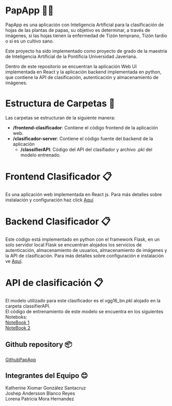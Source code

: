 # PapApp 🍃🍠

PapApp es una aplicación con Inteligencia Artificial para la clasificación de hojas de las plantas de papas, su objetivo es determinar, a través de imágenes, si las hojas tienen la enfermedad de Tizón temprano, Tizón tardío o si es un cultivo sano. 

Este proyecto ha sido implementado como proyecto de grado de la maestría de Inteligencia Artificial de la Pontificia Universidad Javeriana.

Dentro de este repositorio se encuentran la aplicación Web UI implementada en React y la aplicación backend implementada en python, que contiene la API de clasificación, autenticación y almacenamiento de imágenes. 

# Estructura de Carpetas 📂

Las carpetas se estructuran de la siguiente manera:

- **/frontend-clasificador**: Contiene el código frontend de la aplicación web.
- **/clasificador-server**: Contiene el código fuente del backend de la aplicación
  - **/classifierAPI**: Código del API del clasifiador y archivo .pkl del modelo entrenado.

# Frontend Clasificador 📋
Es una aplicación web implementada en React js. Para más detalles sobre instalación y configuración haz click [Aquí](./frontend-clasificador/README.md) 

# Backend Clasificador 📋
Este código está implementado en python con el framework Flask, en un solo servidor local Flask se encuentran alojados los servicios de autenticación, almacenamiento de usuarios, almacenamiento de imágenes y la API de clasificación. Para más detalles sobre configuración e instalación ve [Aquí](./clasificador-server/README.md).

# API de clasificación 📋
El modelo utilizado para este clasificador es el vgg16_bn.pkl alojado en la carpeta classifierAPI.  
El código de entrenamiento de este modelo se encuentra en los siguientes Noteboks:  
[NoteBook 1](https://colab.research.google.com/drive/1Sqv-f7gp_RRSz8ejyxkEjeMAfrjauUB-?usp=sharing)  
[NoteBook 2](https://colab.research.google.com/drive/1wdVdsFGMSdNB2Js1fX62ARRtDHfRyVQE?usp=sharing)  

## Github repository 📦

[GithubPapApp](https://github.com/katherinegonzalez/ClasificadorTizonTemprano)

## Integrantes del Equipo 😊

Katherine Xiomar González Santacruz  
Joshep Andersson Blanco Reyes  
Lorena Patricia Mora Hernandez  



